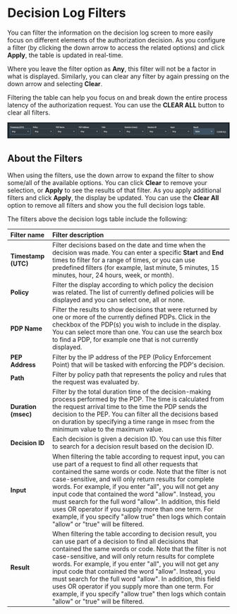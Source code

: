 # Decision Log Filters

You can filter the information on the decision log screen to more easily focus on different elements of the authorization decision. As you configure a filter \(by clicking the down arrow to access the related options\) and click **Apply**, the table is updated in real-time.

Where you leave the filter option as **Any**, this filter will not be a factor in what is displayed. Similarly, you can clear any filter by again pressing on the down arrow and selecting **Clear**.

Filtering the table can help you focus on and break down the entire process latency of the authorization request. You can use the **CLEAR ALL** button to clear all filters.

![Decision log filters](../../.gitbook/assets/filters%20%281%29.png)

## About the Filters

When using the filters, use the down arrow to expand the filter to show some/all of the available options. You can click **Clear** to remove your selection, or **Apply** to see the results of that filter. As you apply additional filters and click **Apply**, the display be updated. You can use the **Clear All** option to remove all filters and show you the full decision logs table.

The filters above the decision logs table include the following:

| Filter name | Filter description |
| :--- | :--- |
| **Timestamp \(UTC\)** | Filter decisions based on the date and time when the decision was made. You can enter a specific **Start** and **End** times to filter for a range of times, or you can use predefined filters \(for example, last minute, 5 minutes, 15 minutes, hour, 24 hours, week, or month\). |
| **Policy** | Filter the display according to which policy the decision was related. The list of currently defined policies will be displayed and you can select one, all or none. |
| **PDP Name** | Filter the results to show decisions that were returned by one or more of the currently defined PDPs. Click in the checkbox of the PDP\(s\) you wish to include in the display. You can select more than one. You can use the search box to find a PDP, for example one that is not currently displayed. |
| **PEP Address** | Filter by the IP address of the PEP \(Policy Enforcement Point\) that will be tasked with enforcing the PDP's decision. |
| **Path** | Filter by policy path that represents the policy and rules that the request was evaluated by. |
| **Duration \(msec\)** | Filter by the total duration time of the decision-making process performed by the PDP. The time is calculated from the request arrival time to the time the PDP sends the decision to the PEP. You can filter all the decisions based on duration by specifying a time range in msec from the minimum value to the maximum value. |
| **Decision ID** | Each decision is given a decision ID. You can use this filter to search for a decision result based on the decision ID. |
| **Input** | When filtering the table according to request input, you can use part of a request to find all other requests that contained the same words or code.   Note that the filter is not case-sensitive, and will only return results for complete words. For example, if you enter "all", you will not get any input code that contained the word "allow". Instead, you must search for the full word "allow". In addition, this field uses OR operator if you supply more than one term. For example, if you specify "allow true" then logs which contain "allow" or "true" will be filtered. |
| **Result** | When filtering the table according to decision result, you can use part of a decision to find all decisions that contained the same words or code.   Note that the filter is not case-sensitive, and will only return results for complete words. For example, if you enter "all", you will not get any input code that contained the word "allow". Instead, you must search for the full word "allow". In addition, this field uses OR operator if you supply more than one term. For example, if you specify "allow true" then logs which contain "allow" or "true" will be filtered. |

